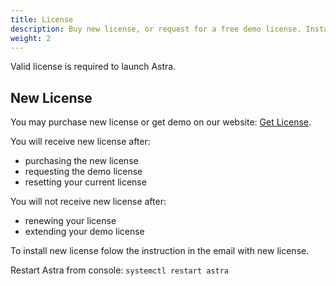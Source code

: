 ```yaml
---
title: License
description: Buy new license, or request for a free demo license. Install license
weight: 2
---
```


Valid license is required to launch Astra.

## New License

You may purchase new license or get demo on our website: [Get License](astra/pricing).

You will receive new license after:

- purchasing the new license
- requesting the demo license
- resetting your current license

You will not receive new license after:

- renewing your license
- extending your demo license

To install new license folow the instruction in the email with new license.

Restart Astra from console: `systemctl restart astra`
